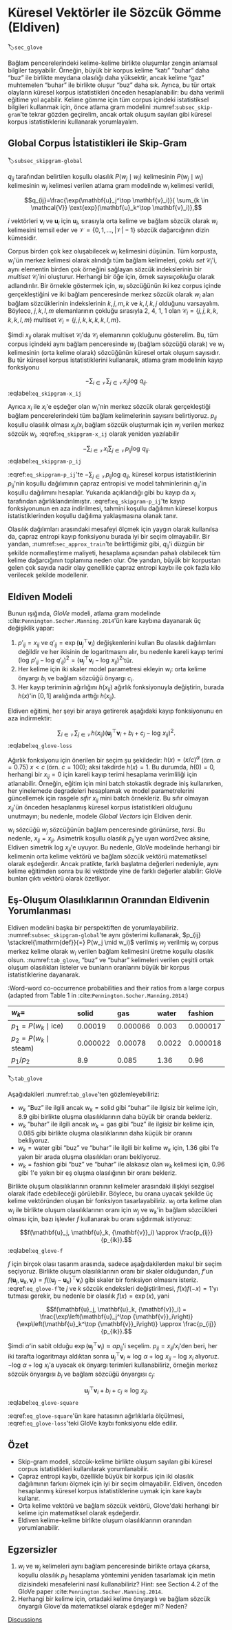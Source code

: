 # Küresel Vektörler ile Sözcük Gömme (Eldiven)
:label:`sec_glove`

Bağlam pencerelerindeki kelime-kelime birlikte oluşumlar zengin anlamsal bilgiler taşıyabilir. Örneğin, büyük bir korpus kelime “katı” “buhar” daha “buz” ile birlikte meydana olasılığı daha yüksektir, ancak kelime “gaz” muhtemelen “buhar” ile birlikte oluşur “buz” daha sık. Ayrıca, bu tür ortak olayların küresel korpus istatistikleri önceden hesaplanabilir: bu daha verimli eğitime yol açabilir. Kelime gömme için tüm corpus içindeki istatistiksel bilgileri kullanmak için, önce atlama gram modelini :numref:`subsec_skip-gram`'te tekrar gözden geçirelim, ancak ortak oluşum sayıları gibi küresel korpus istatistiklerini kullanarak yorumlayalım. 

## Global Corpus İstatistikleri ile Skip-Gram
:label:`subsec_skipgram-global`

$q_{ij}$ tarafından belirtilen koşullu olasılık $P(w_j\mid w_i)$ kelimesinin $P(w_j\mid w_i)$ kelimesinin $w_j$ kelimesi verilen atlama gram modelinde $w_i$ kelimesi verildi, 

$$q_{ij}=\frac{\exp(\mathbf{u}_j^\top \mathbf{v}_i)}{ \sum_{k \in \mathcal{V}} \text{exp}(\mathbf{u}_k^\top \mathbf{v}_i)},$$

$i$ vektörleri $\mathbf{v}_i$ ve $\mathbf{u}_i$ için $\mathbf{u}_i$, sırasıyla orta kelime ve bağlam sözcük olarak $w_i$ kelimesini temsil eder ve $\mathcal{V} = \{0, 1, \ldots, |\mathcal{V}|-1\}$ sözcük dağarcığının dizin kümesidir. 

Corpus birden çok kez oluşabilecek $w_i$ kelimesini düşünün. Tüm korpusta, $w_i$'ün merkez kelimesi olarak alındığı tüm bağlam kelimeleri, *çoklu set* $\mathcal{C}_i$'i, aynı elementin birden çok örneğini sağlayan sözcük indekslerinin bir *multiset* $\mathcal{C}_i$'ini oluşturur. Herhangi bir öğe için, örnek sayısı*çokluğu* olarak adlandırılır. Bir örnekle göstermek için, $w_i$ sözcüğünün iki kez corpus içinde gerçekleştiğini ve iki bağlam penceresinde merkez sözcük olarak $w_i$ alan bağlam sözcüklerinin indekslerinin $k, j, m, k$ ve $k, l, k, j$ olduğunu varsayalım. Böylece, $j, k, l, m$ elemanlarının çokluğu sırasıyla 2, 4, 1, 1 olan $\mathcal{C}_i = \{j, j, k, k, k, k, l, m\}$ multiset $\mathcal{C}_i = \{j, j, k, k, k, k, l, m\}$. 

Şimdi $x_{ij}$ olarak multiset $\mathcal{C}_i$'da $\mathcal{C}_i$ elemanının çokluğunu gösterelim. Bu, tüm corpus içindeki aynı bağlam penceresinde $w_j$ (bağlam sözcüğü olarak) ve $w_i$ kelimesinin (orta kelime olarak) sözcüğünün küresel ortak oluşum sayısıdır. Bu tür küresel korpus istatistiklerini kullanarak, atlama gram modelinin kayıp fonksiyonu 

$$-\sum_{i\in\mathcal{V}}\sum_{j\in\mathcal{V}} x_{ij} \log\,q_{ij}.$$
:eqlabel:`eq_skipgram-x_ij`

Ayrıca $x_i$ ile $x_i$'e eşdeğer olan $w_i$'nin merkez sözcük olarak gerçekleştiği bağlam pencerelerindeki tüm bağlam kelimelerinin sayısını belirtiyoruz. $p_{ij}$ koşullu olasılık olması $x_{ij}/x_i$ bağlam sözcük oluşturmak için $w_j$ verilen merkez sözcük $w_i$, :eqref:`eq_skipgram-x_ij` olarak yeniden yazılabilir 

$$-\sum_{i\in\mathcal{V}} x_i \sum_{j\in\mathcal{V}} p_{ij} \log\,q_{ij}.$$
:eqlabel:`eq_skipgram-p_ij`

:eqref:`eq_skipgram-p_ij`'te $-\sum_{j\in\mathcal{V}} p_{ij} \log\,q_{ij}$, küresel korpus istatistiklerinin $p_{ij}$'nin koşullu dağılımının çapraz entropisi ve model tahminlerinin $q_{ij}$'in koşullu dağılımını hesaplar. Yukarıda açıklandığı gibi bu kayıp da $x_i$ tarafından ağırlıklandırılmıştır. :eqref:`eq_skipgram-p_ij`'te kayıp fonksiyonunun en aza indirilmesi, tahmini koşullu dağılımın küresel korpus istatistiklerinden koşullu dağılıma yaklaşmasına olanak tanır. 

Olasılık dağılımları arasındaki mesafeyi ölçmek için yaygın olarak kullanılsa da, çapraz entropi kayıp fonksiyonu burada iyi bir seçim olmayabilir. Bir yandan, :numref:`sec_approx_train`'te belirttiğimiz gibi, $q_{ij}$'i düzgün bir şekilde normalleştirme maliyeti, hesaplama açısından pahalı olabilecek tüm kelime dağarcığının toplamına neden olur. Öte yandan, büyük bir korpustan gelen çok sayıda nadir olay genellikle çapraz entropi kaybı ile çok fazla kilo verilecek şekilde modellenir. 

## Eldiven Modeli

Bunun ışığında, *GloVe* modeli, atlama gram modelinde :cite:`Pennington.Socher.Manning.2014`'ün kare kaybına dayanarak üç değişiklik yapar: 

1. $p'_{ij}=x_{ij}$ ve $q'_{ij}=\exp(\mathbf{u}_j^\top \mathbf{v}_i)$ değişkenlerini kullan 
Bu olasılık dağılımları değildir ve her ikisinin de logaritmasını alır, bu nedenle kareli kayıp terimi $\left(\log\,p'_{ij} - \log\,q'_{ij}\right)^2 = \left(\mathbf{u}_j^\top \mathbf{v}_i - \log\,x_{ij}\right)^2$'tür.
2. Her kelime için iki skaler model parametresi ekleyin $w_i$: orta kelime önyargı $b_i$ ve bağlam sözcüğü önyargı $c_i$.
3. Her kayıp teriminin ağırlığını $h(x_{ij})$ ağırlık fonksiyonuyla değiştirin, burada $h(x)$'in $[0, 1]$ aralığında arttığı $h(x_{ij})$.

Eldiven eğitimi, her şeyi bir araya getirerek aşağıdaki kayıp fonksiyonunu en aza indirmektir: 

$$\sum_{i\in\mathcal{V}} \sum_{j\in\mathcal{V}} h(x_{ij}) \left(\mathbf{u}_j^\top \mathbf{v}_i + b_i + c_j - \log\,x_{ij}\right)^2.$$
:eqlabel:`eq_glove-loss`

Ağırlık fonksiyonu için önerilen bir seçim şu şekildedir: $h(x) = (x/c) ^\alpha$ (örn. $\alpha = 0.75$) $x < c$ (örn. $c = 100$); aksi takdirde $h(x) = 1$. Bu durumda, $h(0)=0$, herhangi bir $x_{ij}=0$ için kareli kayıp terimi hesaplama verimliliği için atlanabilir. Örneğin, eğitim için mini batch stokastik degrade iniş kullanırken, her yinelemede degradeleri hesaplamak ve model parametrelerini güncellemek için rasgele *sıfır* $x_{ij}$ mini batch örnekleriz. Bu sıfır olmayan $x_{ij}$'ün önceden hesaplanmış küresel korpus istatistikleri olduğunu unutmayın; bu nedenle, modele *Global Vectors* için Eldiven denir. 

$w_i$ sözcüğü $w_j$ sözcüğünün bağlam penceresinde görünürse, *tersi*. Bu nedenle, $x_{ij}=x_{ji}$. Asimetrik koşullu olasılık $p_{ij}$'ye uyan word2vec aksine, Eldiven simetrik $\log \, x_{ij}$'e uyuyor. Bu nedenle, GloVe modelinde herhangi bir kelimenin orta kelime vektörü ve bağlam sözcük vektörü matematiksel olarak eşdeğerdir. Ancak pratikte, farklı başlatma değerleri nedeniyle, aynı kelime eğitimden sonra bu iki vektörde yine de farklı değerler alabilir: GloVe bunları çıktı vektörü olarak özetliyor. 

## Eş-Oluşum Olasılıklarının Oranından Eldivenin Yorumlanması

Eldiven modelini başka bir perspektiften de yorumlayabiliriz. :numref:`subsec_skipgram-global`'te aynı gösterimi kullanarak, $p_{ij} \stackrel{\mathrm{def}}{=} P(w_j \mid w_i)$ verilmiş $w_j$ verilmiş $w_i$ corpus merkez kelime olarak $w_i$ verilen bağlam kelimesini üretme koşullu olasılık olsun. :numref:`tab_glove`, “buz” ve “buhar” kelimeleri verilen çeşitli ortak oluşum olasılıkları listeler ve bunların oranlarını büyük bir korpus istatistiklerine dayanarak. 

:Word-word co-occurrence probabilities and their ratios from a large corpus (adapted from Table 1 in :cite:`Pennington.Socher.Manning.2014`:) 

|$w_k$=|solid|gas|water|fashion|
|:--|:-|:-|:-|:-|
|$p_1=P(w_k\mid \text{ice})$|0.00019|0.000066|0.003|0.000017|
|$p_2=P(w_k\mid\text{steam})$|0.000022|0.00078|0.0022|0.000018|
|$p_1/p_2$|8.9|0.085|1.36|0.96|
:label:`tab_glove`

Aşağıdakileri :numref:`tab_glove`'ten gözlemleyebiliriz: 

* $w_k$ “Buz” ile ilgili ancak $w_k=\text{solid}$ gibi “buhar” ile ilgisiz bir kelime için, 8.9 gibi birlikte oluşma olasılıklarının daha büyük bir oranda bekleriz.
* $w_k$ “buhar” ile ilgili ancak $w_k=\text{gas}$ gibi “buz” ile ilgisiz bir kelime için, 0.085 gibi birlikte oluşma olasılıklarının daha küçük bir oranını bekliyoruz.
* $w_k=\text{water}$ gibi “buz” ve “buhar” ile ilgili bir kelime $w_k$ için, 1.36 gibi 1'e yakın bir arada oluşma olasılıkları oranı bekliyoruz.
* $w_k=\text{fashion}$ gibi “buz” ve “buhar” ile alakasız olan $w_k$ kelimesi için, 0.96 gibi 1'e yakın bir eş oluşma olasılığının bir oranı bekleriz.

Birlikte oluşum olasılıklarının oranının kelimeler arasındaki ilişkiyi sezgisel olarak ifade edebileceği görülebilir. Böylece, bu orana uyacak şekilde üç kelime vektöründen oluşan bir fonksiyon tasarlayabiliriz. $w_i$ orta kelime olan $w_i$ ile birlikte oluşum olasılıklarının oranı için $w_j$ ve $w_k$'in bağlam sözcükleri olması için, bazı işlevler $f$ kullanarak bu oranı sığdırmak istiyoruz: 

$$f(\mathbf{u}_j, \mathbf{u}_k, {\mathbf{v}}_i) \approx \frac{p_{ij}}{p_{ik}}.$$
:eqlabel:`eq_glove-f`

$f$ için birçok olası tasarım arasında, sadece aşağıdakilerden makul bir seçim seçiyoruz. Birlikte oluşum olasılıklarının oranı bir skaler olduğundan, $f$'un $f(\mathbf{u}_j, \mathbf{u}_k, {\mathbf{v}}_i) = f\left((\mathbf{u}_j - \mathbf{u}_k)^\top {\mathbf{v}}_i\right)$ gibi skaler bir fonksiyon olmasını isteriz. :eqref:`eq_glove-f`'te $j$ ve $k$ sözcük endeksleri değiştirilmesi, $f(x)f(-x)=1$'yı tutması gerekir, bu nedenle bir olasılık $f(x)=\exp(x)$, yani  

$$f(\mathbf{u}_j, \mathbf{u}_k, {\mathbf{v}}_i) = \frac{\exp\left(\mathbf{u}_j^\top {\mathbf{v}}_i\right)}{\exp\left(\mathbf{u}_k^\top {\mathbf{v}}_i\right)} \approx \frac{p_{ij}}{p_{ik}}.$$

Şimdi $\alpha$'in sabit olduğu $\exp\left(\mathbf{u}_j^\top {\mathbf{v}}_i\right) \approx \alpha p_{ij}$'i seçelim. $p_{ij}=x_{ij}/x_i$'den beri, her iki tarafta logaritmayı aldıktan sonra $\mathbf{u}_j^\top {\mathbf{v}}_i \approx \log\,\alpha + \log\,x_{ij} - \log\,x_i$ alıyoruz. $- \log\, \alpha + \log\, x_i$'a uyacak ek önyargı terimleri kullanabiliriz, örneğin merkez sözcük önyargısı $b_i$ ve bağlam sözcüğü önyargısı $c_j$: 

$$\mathbf{u}_j^\top \mathbf{v}_i + b_i + c_j \approx \log\, x_{ij}.$$
:eqlabel:`eq_glove-square`

:eqref:`eq_glove-square`'ün kare hatasının ağırlıklarla ölçülmesi, :eqref:`eq_glove-loss`'teki GloVe kaybı fonksiyonu elde edilir. 

## Özet

* Skip-gram modeli, sözcük-kelime birlikte oluşum sayıları gibi küresel corpus istatistikleri kullanılarak yorumlanabilir.
* Çapraz entropi kaybı, özellikle büyük bir korpus için iki olasılık dağılımının farkını ölçmek için iyi bir seçim olmayabilir. Eldiven, önceden hesaplanmış küresel korpus istatistiklerine uymak için kare kaybı kullanır.
* Orta kelime vektörü ve bağlam sözcük vektörü, Glove'daki herhangi bir kelime için matematiksel olarak eşdeğerdir.
* Eldiven kelime-kelime birlikte oluşum olasılıklarının oranından yorumlanabilir.

## Egzersizler

1. $w_i$ ve $w_j$ kelimeleri aynı bağlam penceresinde birlikte ortaya çıkarsa, koşullu olasılık $p_{ij}$ hesaplama yöntemini yeniden tasarlamak için metin dizisindeki mesafelerini nasıl kullanabiliriz? Hint: see Section 4.2 of the GloVe paper :cite:`Pennington.Socher.Manning.2014`.
1. Herhangi bir kelime için, ortadaki kelime önyargılı ve bağlam sözcük önyargılı Glove'da matematiksel olarak eşdeğer mi? Neden?

[Discussions](https://discuss.d2l.ai/t/385)
